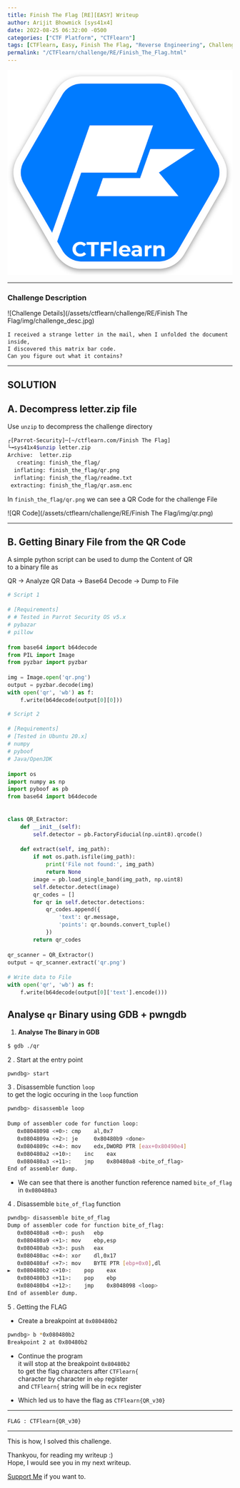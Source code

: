 ```yaml
---
title: Finish The Flag [RE][EASY] Writeup
author: Arijit Bhowmick [sys41x4]
date: 2022-08-25 06:32:00 -0500
categories: ["CTF Platform", "CTFlearn"]
tags: [CTFlearn, Easy, Finish The Flag, "Reverse Engineering", Challenge, writeup, gdb, unzip, pwngdb, python]
permalink: "/CTFlearn/challenge/RE/Finish_The_Flag.html"
---
```


[![CTFlearn Img](/assets/ctflearn/ctflearn-img/ctflearn_logo.png)](http://ctflearn.com)

---

### Challenge Description

![Challenge Details](/assets/ctflearn/challenge/RE/Finish The Flag/img/challenge_desc.jpg)

```text
I received a strange letter in the mail, when I unfolded the document inside,
I discovered this matrix bar code.
Can you figure out what it contains?
```

---

## SOLUTION

## A. Decompress **letter.zip** file

Use `unzip` to decompress the challenge directory

```zsh
┌[Parrot-Security]─[~/ctflearn.com/Finish The Flag]
└╼sys41x4$unzip letter.zip
Archive:  letter.zip
   creating: finish_the_flag/
  inflating: finish_the_flag/qr.png  
  inflating: finish_the_flag/readme.txt  
 extracting: finish_the_flag/qr.asm.enc
```

In `finish_the_flag/qr.png` we can see a QR Code for the challenge File

![QR Code](/assets/ctflearn/challenge/RE/Finish The Flag/img/qr.png)

---

## B. Getting Binary File from the QR Code

A simple python script can be used to dump the Content of QR<br>
to a binary file as

QR -> Analyze QR Data -> Base64 Decode -> Dump to File


```python
# Script 1

# [Requirements]
# # Tested in Parrot Security OS v5.x
# pybazar
# pillow

from base64 import b64decode
from PIL import Image
from pyzbar import pyzbar

img = Image.open('qr.png')
output = pyzbar.decode(img)
with open('qr', 'wb') as f:
	f.write(b64decode(output[0][0]))
```


```python
# Script 2

# [Requirements]
# [Tested in Ubuntu 20.x]
# numpy
# pyboof
# Java/OpenJDK

import os
import numpy as np
import pyboof as pb
from base64 import b64decode


class QR_Extractor:
    def __init__(self):
        self.detector = pb.FactoryFiducial(np.uint8).qrcode()
    
    def extract(self, img_path):
        if not os.path.isfile(img_path):
            print('File not found:', img_path)
            return None
        image = pb.load_single_band(img_path, np.uint8)
        self.detector.detect(image)
        qr_codes = []
        for qr in self.detector.detections:
            qr_codes.append({
                'text': qr.message,
                'points': qr.bounds.convert_tuple()
            })
        return qr_codes

qr_scanner = QR_Extractor()
output = qr_scanner.extract('qr.png')

# Write data to File
with open('qr', 'wb') as f:
    f.write(b64decode(output[0]['text'].encode()))
```


## Analyse `qr` Binary using GDB + pwngdb

1. **Analyse The Binary in GDB**

```bash
$ gdb ./qr
```

2 . Start at the entry point

```bash
pwndbg> start
```

3 . Disassemble function `loop`<br>
    to get the logic occuring in the `loop` function

```bash
pwndbg> disassemble loop

Dump of assembler code for function loop:
   0x08048098 <+0>:	cmp    al,0x7
   0x0804809a <+2>:	je     0x80480b9 <done>
   0x0804809c <+4>:	mov    edx,DWORD PTR [eax+0x80490e4]
   0x080480a2 <+10>:	inc    eax
   0x080480a3 <+11>:	jmp    0x80480a8 <bite_of_flag>
End of assembler dump.
```

- We can see that there is another function reference named `bite_of_flag` in  `0x080480a3`

4 . Disassemble `bite_of_flag` function

```bash
pwndbg> disassemble bite_of_flag
Dump of assembler code for function bite_of_flag:
   0x080480a8 <+0>:	push   ebp
   0x080480a9 <+1>:	mov    ebp,esp
   0x080480ab <+3>:	push   eax
   0x080480ac <+4>:	xor    dl,0x17
   0x080480af <+7>:	mov    BYTE PTR [ebp+0x0],dl
►  0x080480b2 <+10>:	pop    eax
   0x080480b3 <+11>:	pop    ebp
   0x080480b4 <+12>:	jmp    0x8048098 <loop>
End of assembler dump.
```

5 . Getting the FLAG

* Create a breakpoint at `0x080480b2`

```bash
pwndbg> b *0x080480b2
Breakpoint 2 at 0x80480b2
```

* Continue the program<br>
  it will stop at the breakpoint `0x80480b2`<br>
  to get the flag characters after `CTFlearn{`<br>
  character by character in `ebp` register<br>
  and `CTFlearn{` string will be in `ecx` register

- Which led us to have the flag as `CTFlearn{QR_v30}`

---

`FLAG : CTFlearn{QR_v30}`

---

This is how, I solved this challenge.

Thankyou, for reading my writeup :)<br>
Hope, I would see you in my next writeup.

<a href="/support/sys41x4">Support Me</a> if you want to.